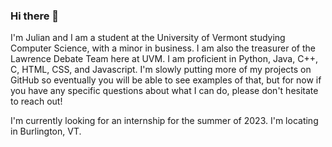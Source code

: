 ### Hi there 👋

I'm Julian and I am a student at the University of Vermont studying Computer Science, with a minor in business. I am also the treasurer of the Lawrence Debate Team here at UVM. I am proficient in Python, Java, C++, C, HTML, CSS, and Javascript. I'm slowly putting more of my projects on GitHub so eventually you will be able to see examples of that, but for now if you have any specific questions about what I can do, please don't hesitate to reach out!

I'm currently looking for an internship for the summer of 2023. I'm locating in Burlington, VT.
<!--

Here are some ideas to get you started:

- 🔭 I’m currently working on ...
- 🌱 I’m currently learning ...
- 👯 I’m looking to collaborate on ...
- 🤔 I’m looking for help with ...
- 💬 Ask me about ...
- 📫 How to reach me: ...
- 😄 Pronouns: ...
- ⚡ Fun fact: ...
-->
